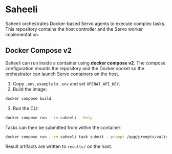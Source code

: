 # Saheeli

Saheeli orchestrates Docker-based Servo agents to execute complex tasks. This repository contains the host controller and the Servo worker implementation.

## Docker Compose v2

Saheeli can run inside a container using **docker compose v2**. The compose
configuration mounts the repository and the Docker socket so the orchestrator can
launch Servo containers on the host.

1. Copy `.env.example` to `.env` and set `OPENAI_API_KEY`.
2. Build the image:

```bash
docker compose build
```

3. Run the CLI:

```bash
docker compose run --rm saheeli --help
```

Tasks can then be submitted from within the container:

```bash
docker compose run --rm saheeli task submit --prompt /app/prompts/validation_task.md
```

Result artifacts are written to `results/` on the host.
